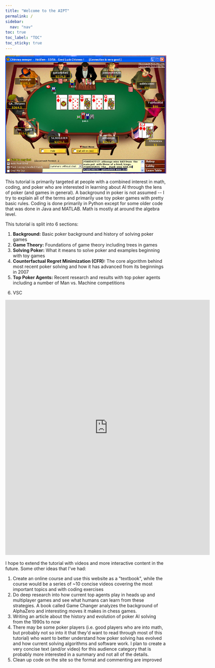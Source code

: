 ```yaml
---
title: "Welcome to the AIPT"
permalink: /
sidebar:
  nav: "nav"
toc: true
toc_label: "TOC"
toc_sticky: true
---
```


![Party Poker](./assets/images/royal.jpg)

This tutorial is primarily targeted at people with a combined interest in math, coding, and poker who are interested in learning about AI through the lens of poker (and games in general).  A background in poker is not assumed -- I try to explain all of the terms and primarily use toy poker games with pretty basic rules. Coding is done primarily in Python except for some older code that was done in Java and MATLAB. Math is mostly at around the algebra level. 

This tutorial is split into 6 sections: 
1. **Background:** Basic poker background and history of solving poker games
2. **Game Theory:** Foundations of game theory including trees in games
3. **Solving Poker:** What it means to solve poker and examples beginning with toy games
4. **Counterfactual Regret Minimization (CFR):** The core algorithm behind most recent poker solving and how it has advanced from its beginnings in 2007
5. **Top Poker Agents:** Recent research and results with top poker agents including a number of Man vs. Machine competitions
<!-- 6. **Other Topics:** Multiplayer games, other games, and decision making lessons -->
6. VSC

<iframe src="https://docs.google.com/forms/d/e/1FAIpQLSfQlyrou0KvI8zo7tiumm-HRN496MPnxiv9BoBwnVp67up9qA/viewform?embedded=true" width="640" height="800" frameborder="0" marginheight="0" marginwidth="0">Loading…</iframe>


I hope to extend the tutorial with videos and more interactive content in the future. Some other ideas that I've had: 
1. Create an online course and use this website as a "textbook", while the course would be a series of ~10 concise videos covering the most important topics and with coding exercises
2. Do deep research into how current top agents play in heads up and multiplayer games and see what humans can learn from these strategies. A book called Game Changer analyzes the background of AlphaZero and interesting moves it makes in chess games. 
3. Writing an article about the history and evolution of poker AI solving from the 1990s to now
4. There may be some poker players (i.e. good players who are into math, but probably not so into it that they'd want to read through most of this tutorial) who want to better understand how poker solving has evolved and how current solving algorithms and software work. I plan to create a very concise text (and/or video) for this audience category that is probably more interested in a summary and not all of the details. 
5. Clean up code on the site so the format and commenting are improved


